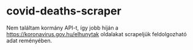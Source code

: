 # covid-deaths-scraper
Nem találtam kormány API-t, így jobb híján a https://koronavirus.gov.hu/elhunytak oldalakat scrapeljük feldolgozható adat reményében. 
